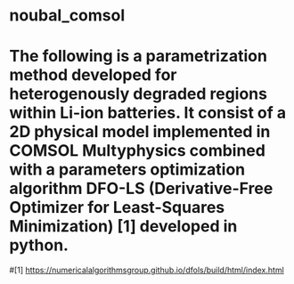 # noubal_comsol

# The following is a parametrization method developed for heterogenously degraded regions within Li-ion batteries. It consist of a 2D physical model implemented in COMSOL Multyphysics combined with a parameters optimization algorithm DFO-LS (Derivative-Free Optimizer for Least-Squares Minimization) [1] developed in python. 




#[1] https://numericalalgorithmsgroup.github.io/dfols/build/html/index.html
